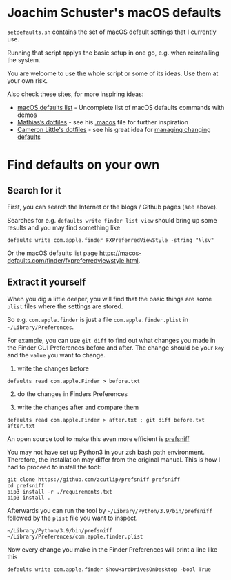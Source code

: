 # Joachim Schuster's macOS defaults

`setdefaults.sh` contains the set of macOS default settings that I currently use.

Running that script applys the basic setup in one go, e.g. when reinstalling the system.

You are welcome to use the whole script or some of its ideas. Use them at your own risk.

Also check these sites, for more inspiring ideas:
* [macOS defaults list](https://macos-defaults.com) - Uncomplete list of macOS defaults commands with demos
* [Mathias’s dotfiles](https://github.com/mathiasbynens/dotfiles) - see his [.macos](https://github.com/mathiasbynens/dotfiles/blob/main/.macos) file for further inspiration
* [Cameron Little's dotfiles](https://github.com/apexskier/dotfiles) - see his great idea for [managing changing defaults](https://github.com/apexskier/dotfiles/blob/main/macos/defaults/README.md)


# Find defaults on your own

## Search for it
First, you can search the Internet or the blogs / Github pages (see above).

Searches for e.g. `defaults write finder list view` should bring up some results and you may find something like
```
defaults write com.apple.finder FXPreferredViewStyle -string "Nlsv"
```
Or the macOS defaults list page https://macos-defaults.com/finder/fxpreferredviewstyle.html.

## Extract it yourself
When you dig a little deeper, you will find that the basic things are some `plist` files where the settings are stored.

So e.g. `com.apple.finder` is just a file `com.apple.finder.plist` in `~/Library/Preferences`.

For example, you can use `git diff` to find out what changes you made in the Finder GUI Preferences before and after.
The change should be your `key` and the `value` you want to change.

1. write the changes before
```
defaults read com.apple.Finder > before.txt
```

2. do the changes in Finders Preferences

3. write the changes after and compare them
```
defaults read com.apple.Finder > after.txt ; git diff before.txt after.txt
```

An open source tool to make this even more efficient is [prefsniff](https://github.com/zcutlip/prefsniff)

You may not have set up Python3 in your zsh bash path environment. Therefore, the installation may differ from the original manual.
This is how I had to proceed to install the tool:
```
git clone https://github.com/zcutlip/prefsniff prefsniff
cd prefsniff
pip3 install -r ./requirements.txt
pip3 install .
```

Afterwards you can run the tool by `~/Library/Python/3.9/bin/prefsniff` followed by the `plist` file you want to inspect.
```
~/Library/Python/3.9/bin/prefsniff ~/Library/Preferences/com.apple.finder.plist
```

Now every change you make in the Finder Preferences will print a line like this
```
defaults write com.apple.finder ShowHardDrivesOnDesktop -bool True
```

